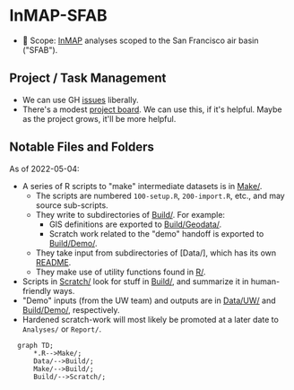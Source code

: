 # InMAP-SFAB

- :tada: Scope: [InMAP](https://inmap.run) analyses scoped to the San Francisco air basin ("SFAB").

## Project / Task Management

- We can use GH [issues] liberally.
- There's a modest [project board][project]. We can use this, if it's helpful. Maybe as the project grows, it'll be more helpful.

## Notable Files and Folders

As of 2022-05-04:

- A series of R scripts to "make" intermediate datasets is in [Make/]. 
    - The scripts are numbered `100-setup.R`, `200-import.R`, etc., and may source sub-scripts.
    - They write to subdirectories of [Build/]. For example:
        - GIS definitions are exported to [Build/Geodata/].
        - Scratch work related to the "demo" handoff is exported to [Build/Demo/].
    - They take input from subdirectories of [Data/], which has its own [README](./Data/README.md). 
    - They make use of utility functions found in [R/].
- Scripts in [Scratch/] look for stuff in [Build/], and summarize it in human-friendly ways.
- "Demo" inputs (from the UW team) and outputs are in [Data/UW/] and [Build/Demo/], respectively.
- Hardened scratch-work will most likely be promoted at a later date to `Analyses/` or `Report/`.

```mermaid
  graph TD;
      *.R-->Make/;
      Data/-->Build/;
      Make/-->Build/;
      Build/-->Scratch/;
```

[issues]: https://github.com/BAAQMD/InMAP-SFAB/issues
[project]: https://github.com/orgs/BAAQMD/projects/7/views/4
[Data/UW/]: ../../tree/master/Data/UW
[Build/]: ../../tree/master/Build
[Build/Geodata/]: ../../tree/master/Build/Geodata
[Build/Demo/]: ../../tree/master/Build/Demo
[R/]: ../../tree/master/R
[Make/]: ../../tree/master/Make
[Scratch/]: ../../tree/master/Scratch
